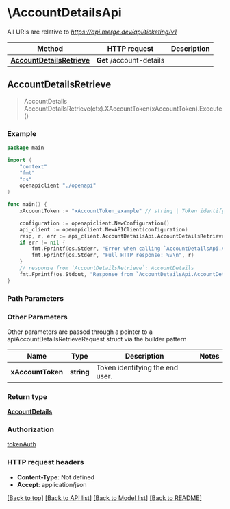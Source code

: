 # \AccountDetailsApi

All URIs are relative to *https://api.merge.dev/api/ticketing/v1*

Method | HTTP request | Description
------------- | ------------- | -------------
[**AccountDetailsRetrieve**](AccountDetailsApi.md#AccountDetailsRetrieve) | **Get** /account-details | 



## AccountDetailsRetrieve

> AccountDetails AccountDetailsRetrieve(ctx).XAccountToken(xAccountToken).Execute()





### Example

```go
package main

import (
    "context"
    "fmt"
    "os"
    openapiclient "./openapi"
)

func main() {
    xAccountToken := "xAccountToken_example" // string | Token identifying the end user.

    configuration := openapiclient.NewConfiguration()
    api_client := openapiclient.NewAPIClient(configuration)
    resp, r, err := api_client.AccountDetailsApi.AccountDetailsRetrieve(context.Background()).XAccountToken(xAccountToken).Execute()
    if err != nil {
        fmt.Fprintf(os.Stderr, "Error when calling `AccountDetailsApi.AccountDetailsRetrieve``: %v\n", err)
        fmt.Fprintf(os.Stderr, "Full HTTP response: %v\n", r)
    }
    // response from `AccountDetailsRetrieve`: AccountDetails
    fmt.Fprintf(os.Stdout, "Response from `AccountDetailsApi.AccountDetailsRetrieve`: %v\n", resp)
}
```

### Path Parameters



### Other Parameters

Other parameters are passed through a pointer to a apiAccountDetailsRetrieveRequest struct via the builder pattern


Name | Type | Description  | Notes
------------- | ------------- | ------------- | -------------
 **xAccountToken** | **string** | Token identifying the end user. | 

### Return type

[**AccountDetails**](AccountDetails.md)

### Authorization

[tokenAuth](../README.md#tokenAuth)

### HTTP request headers

- **Content-Type**: Not defined
- **Accept**: application/json

[[Back to top]](#) [[Back to API list]](../README.md#documentation-for-api-endpoints)
[[Back to Model list]](../README.md#documentation-for-models)
[[Back to README]](../README.md)

